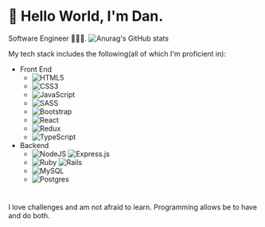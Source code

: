 # 👋 Hello World, I'm Dan. 
Software Engineer 👨🏻‍💻.
![Anurag's GitHub stats](https://github-readme-stats.vercel.app/api?username=dansilvaUT&show_icons=true)

My tech stack includes the following(all of which I'm proficient in):
- Front End
  - ![HTML5](https://img.shields.io/badge/html5-%23E34F26.svg?style=for-the-badge&logo=html5&logoColor=white)
  - ![CSS3](https://img.shields.io/badge/css3-%231572B6.svg?style=for-the-badge&logo=css3&logoColor=white)
  - ![JavaScript](https://img.shields.io/badge/javascript-%23323330.svg?style=for-the-badge&logo=javascript&logoColor=%23F7DF1E)
  - ![SASS](https://img.shields.io/badge/SASS-hotpink.svg?style=for-the-badge&logo=SASS&logoColor=white)
  - ![Bootstrap](https://img.shields.io/badge/bootstrap-%23563D7C.svg?style=for-the-badge&logo=bootstrap&logoColor=white)
  - ![React](https://img.shields.io/badge/react-%2320232a.svg?style=for-the-badge&logo=react&logoColor=%2361DAFB)
  - ![Redux](https://img.shields.io/badge/redux-%23593d88.svg?style=for-the-badge&logo=redux&logoColor=white)
  - ![TypeScript](https://img.shields.io/badge/typescript-%23007ACC.svg?style=for-the-badge&logo=typescript&logoColor=white)
- Backend
  - ![NodeJS](https://img.shields.io/badge/node.js-6DA55F?style=for-the-badge&logo=node.js&logoColor=white) ![Express.js](https://img.shields.io/badge/express.js-%23404d59.svg?style=for-the-badge&logo=express&logoColor=%2361DAFB)
  - ![Ruby](https://img.shields.io/badge/ruby-%23CC342D.svg?style=for-the-badge&logo=ruby&logoColor=white) ![Rails](https://img.shields.io/badge/rails-%23CC0000.svg?style=for-the-badge&logo=ruby-on-rails&logoColor=white)
  - ![MySQL](https://img.shields.io/badge/mysql-%2300f.svg?style=for-the-badge&logo=mysql&logoColor=white)
  - ![Postgres](https://img.shields.io/badge/postgres-%23316192.svg?style=for-the-badge&logo=postgresql&logoColor=white)
# 
I love challenges and am not afraid to learn. Programming allows be to have and do both.
<!---
dansilvaUT/dansilvaUT is a ✨ special ✨ repository because its `README.md` (this file) appears on your GitHub profile.
You can click the Preview link to take a look at your changes.
--->
